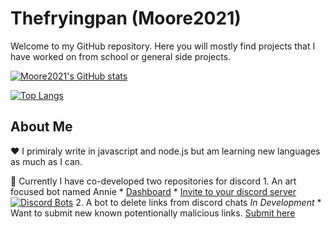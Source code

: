 # Thefryingpan (Moore2021)

Welcome to my GitHub repository. Here you will mostly find projects that I have worked on from school or general side projects.

[![Moore2021's GitHub stats](https://github-readme-stats.vercel.app/api?username=Moore2021&show_icons=true&layout=compact&theme=dark)](https://github.com/stuyy)

[![Top Langs](https://github-readme-stats.vercel.app/api/top-langs/?username=Moore2021&exclude_repo=Mooreaj2021&theme=dark)](https://github.com/stuyy)


## About Me
  
  ❤️ I primiraly write in javascript and node.js but am learning new languages as much as I can.

  💬 Currently I have co-developed two repositories for discord
    1. An art focused bot named Annie
      * [Dashboard](https://www.annie.gg)
      * [Invite to your discord server](https://discord.com/oauth2/authorize?client_id=501461775821176832&permissions=268823638&scope=bot)
      [![Discord Bots](https://top.gg/api/widget/501461775821176832.svg)](https://top.gg/bot/501461775821176832)
    2. A bot to delete links from discord chats *In Development*
      * Want to submit new known potentionally malicious links. [Submit here](https://github.com/hugonun/delink-bot/issues/4)
